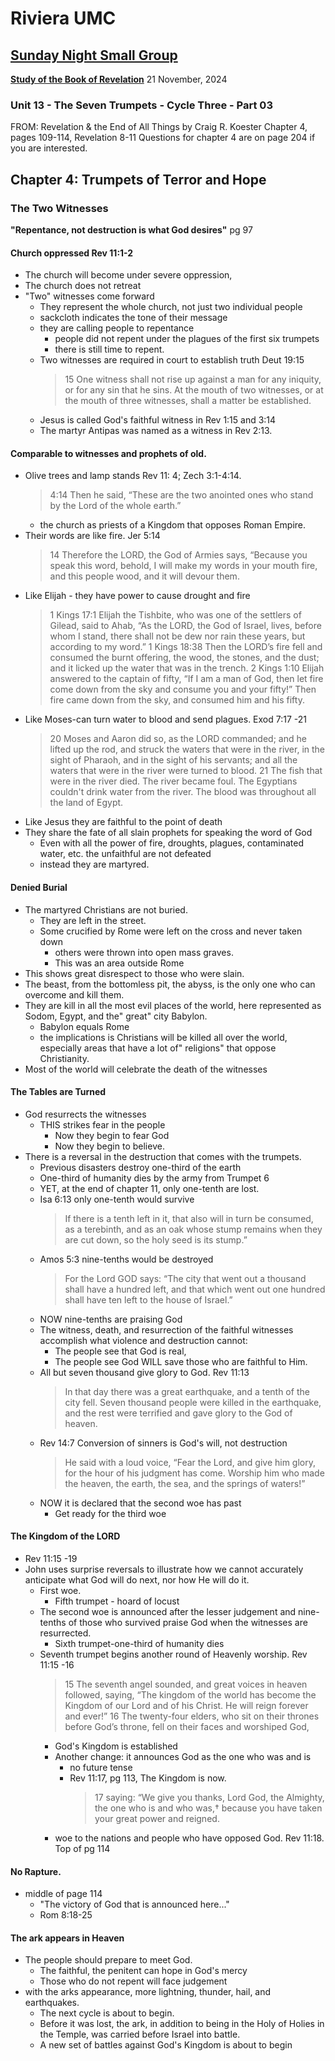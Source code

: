 # Riviera UMC
## [Sunday Night Small Group](/README.md)
**[Study of the Book of Revelation](/Revelation/README.md)**
21 November, 2024

### Unit 13 - The Seven Trumpets - Cycle Three - Part 03
FROM: Revelation & the End of All Things by Craig R. Koester
Chapter 4, pages 109-114,  Revelation 8-11
Questions for chapter 4 are on page 204 if you are interested.

## Chapter 4: Trumpets of Terror and Hope
### The Two Witnesses

**"Repentance, not destruction is what God desires"** pg 97

#### Church oppressed Rev 11:1-2
- The church will become under severe oppression,
- The church does not retreat
- "Two" witnesses come forward
  - They represent the whole church, not just two individual people
  - sackcloth indicates the tone of their message
  - they are calling people to repentance
    - people did not repent under the plagues of the first six trumpets
    - there is still time to repent.
  - Two witnesses are required in court to establish truth Deut 19:15
    > 15 One witness shall not rise up against a man for any iniquity, or for any sin that he sins. At the mouth of two witnesses, or at the mouth of three witnesses, shall a matter be established.
  - Jesus is called God's faithful witness in Rev 1:15 and 3:14
  - The martyr Antipas was named as a witness in Rev 2:13.
#### Comparable to witnesses and prophets of old.
- Olive trees and lamp stands Rev 11: 4; Zech 3:1-4:14.
  > 4:14 Then he said, “These are the two anointed ones who stand by the Lord of the whole earth.”
  - the church as priests of a Kingdom that opposes Roman Empire.
- Their words are like fire. Jer 5:14
  > 14 Therefore the LORD, the God of Armies says, “Because you speak this word, behold, I will make my words in your mouth fire, and this people wood, and it will devour them.
- Like Elijah - they have power to cause drought and fire
  > 1 Kings 17:1 Elijah the Tishbite, who was one of the settlers of Gilead, said to Ahab, “As the LORD, the God of Israel, lives, before whom I stand, there shall not be dew nor rain these years, but according to my word.”
  > 1 Kings 18:38 Then the LORD’s fire fell and consumed the burnt offering, the wood, the stones, and the dust; and it licked up the water that was in the trench.
  > 2 Kings 1:10 Elijah answered to the captain of fifty, “If I am a man of God, then let fire come down from the sky and consume you and your fifty!” Then fire came down from the sky, and consumed him and his fifty.
- Like Moses-can turn water to blood and send plagues. Exod 7:17 -21
  > 20 Moses and Aaron did so, as the LORD commanded; and he lifted up the rod, and struck the waters that were in the river, in the sight of Pharaoh, and in the sight of his servants; and all the waters that were in the river were turned to blood. 21 The fish that were in the river died. The river became foul. The Egyptians couldn't drink water from the river. The blood was throughout all the land of Egypt. 
- Like Jesus they are faithful to the point of death
- They share the fate of all slain prophets for speaking the word of God
  - Even with all the power of fire, droughts, plagues, contaminated water, etc. the unfaithful are not defeated
  - instead they are martyred.
#### Denied Burial
- The martyred Christians are not buried.
  - They are left in the street.
  - Some crucified by Rome were left on the cross and never taken down
    - others were thrown into open mass graves.
    - This was an area outside Rome
- This shows great disrespect to those who were slain.
- The beast, from the bottomless pit, the abyss, is the only one who can overcome and kill them.
- They are kill in all the most evil places of the world, here represented as Sodom, Egypt, and the" great" city Babylon.
  - Babylon equals Rome
  - the implications is Christians will be killed all over the world, especially areas that have a lot of" religions" that oppose Christianity.
- Most of the world will celebrate the death of the witnesses
#### The Tables are Turned
- God resurrects the witnesses
  - THIS strikes fear in the people
    - Now they begin to fear God
    - Now they begin to believe.
- There is a reversal in the destruction that comes with the trumpets.
  - Previous disasters destroy one-third of the earth
  - One-third of humanity dies by the army from Trumpet 6
  - YET, at the end of chapter 11, only one-tenth are lost.
  - Isa 6:13 only one-tenth would survive
    > If there is a tenth left in it, that also will in turn be consumed,
as a terebinth, and as an oak whose stump remains when they are cut down, so the holy seed is its stump.”
  - Amos 5:3 nine-tenths would be destroyed
    >  For the Lord GOD says: “The city that went out a thousand shall have a hundred left, and that which went out one hundred shall have ten left to the house of Israel.”
  - NOW nine-tenths are praising God
  - The witness, death, and resurrection of the faithful witnesses accomplish what violence and destruction cannot:
    - The people see that God is real,
    - The people see God WILL save those who are faithful to Him.
  - All but seven thousand give glory to God. Rev 11:13
    > In that day there was a great earthquake, and a tenth of the city fell. Seven thousand people were killed in the earthquake, and the rest were terrified and gave glory to the God of heaven.
  - Rev 14:7 Conversion of sinners is God's will, not destruction
    > He said with a loud voice, “Fear the Lord, and give him glory, for the hour of his judgment has come. Worship him who made the heaven, the earth, the sea, and the springs of waters!”
  - NOW it is declared that the second woe has past
    - Get ready for the third woe
#### The Kingdom of the LORD
- Rev 11:15 -19
- John uses surprise reversals to illustrate how we cannot accurately anticipate what God will do next, nor how He will do it.
  - First woe.
    - Fifth trumpet - hoard of locust
  - The second woe is announced after the lesser judgement and nine-tenths of those who survived praise God when the witnesses are resurrected.
    - Sixth trumpet-one-third of humanity dies
  - Seventh trumpet begins another round of Heavenly worship. Rev 11:15 -16
      > 15 The seventh angel sounded, and great voices in heaven followed, saying, “The kingdom of the world has become the Kingdom of our Lord and of his Christ. He will reign forever and ever!”
16 The twenty-four elders, who sit on their thrones before God’s throne, fell on their faces and worshiped God, 
    - God's Kingdom is established
    - Another change: it announces God as the one who was and is
      - no future tense
      - Rev 11:17, pg 113, The Kingdom is now.
        > 17 saying: “We give you thanks, Lord God, the Almighty, the one who is and who was,† because you have taken your great power and reigned.  
    - woe to the nations and people who have opposed God. Rev 11:18. Top of pg 114
#### No Rapture.
- middle of page 114
  - "The victory of God that is announced here..."
  - Rom 8:18-25
#### The ark appears in Heaven
- The people should prepare to meet God.
  - The faithful, the penitent can hope in God's mercy
  - Those who do not repent will face judgement
- with the arks appearance, more lightning, thunder, hail, and earthquakes.
  - The next cycle is about to begin.
  - Before it was lost, the ark, in addition to being in the Holy of Holies in the Temple, was carried before Israel into battle.
  - A new set of battles against God's Kingdom is about to begin
